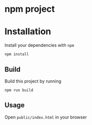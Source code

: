 # npm project

# Installation

Install your dependencies with `npm`

```
npm install
```


## Build 

Build this project by running

```
npm run build
```

## Usage

Open `public/index.html` in your browser